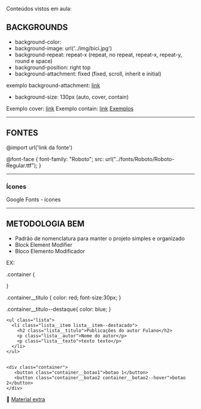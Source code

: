 Conteúdos vistos em aula:

## BACKGROUNDS

- background-color:
- background-image: url('../img/bici.jpg')
- background-repeat: repeat-x (repeat, no repeat, repeat-x, repeat-y, round e space)
- background-position: right top
- background-attachment: fixed (fixed, scroll, inherit e initial)

exemplo background-attachment: [link](https://www.w3schools.com/cssref/pr_background-attachment.asp)

- background-size: 130px (auto, cover, contain)

Exemplo cover: [link](https://www.w3schools.com/cssref/tryit.asp?filename=trycss3_background-size3)
Exemplo contain: [link](https://www.w3schools.com/cssref/tryit.asp?filename=trycss3_background-size4)
[Exemplos](https://www.w3schools.com/cssref/playdemo.asp?filename=playcss_background-size&preval=contain)

---

## FONTES

@import url('link da fonte')

@font-face {
font-family: "Roboto";
src: url("../fonts/Roboto/Roboto-Regular.ttf");
}

---

### Ícones

Google Fonts - ícones

<link href="https://fonts.googleapis.com/icon?family=Material+Icons"
      rel="stylesheet">

---

## METODOLOGIA BEM

- Padrão de nomenclatura para manter o projeto simples e organizado
- Block Element Modifier
- Bloco Elemento Modificador

EX:

.container {

}

.container\_\_titulo {
color: red;
font-size:30px;
}

.container\_\_titulo--destaque{
color: blue;
}

```
<ul class="lista">
  <li class="lista__item lista__item--destacado">
    <h2 class="lista__titulo">Publicações do autor Fulano</h2>
    <p class="lista__autor">Nome do autor</p>
    <p class="lista__texto">texto texto</p>
  </li>
</ul>


<div class="container">
   <button class="container__botao1">botao 1</button>
   <button class="container__botao2 container__botao2--hover">botao 2</button>
</div>
```

📌 [Material extra](https://medium.com/trainingcenter/bem-em-5min-f5c80fd23439)
